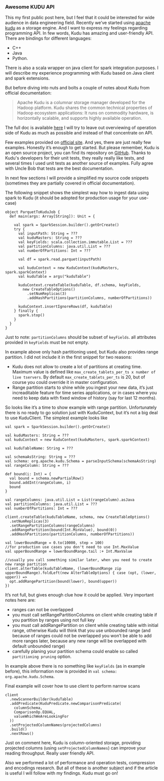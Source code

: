 ### Awesome KUDU API
This my first public post here, but I feel that it could be interested for wide audience in data engineering field.
Recently we’ve started using [apache kudu](https://kudu.apache.org) as a storage engine. And I want to express my feelings regarding programming API.
In few words, Kudu has amazing and user-friendly API. There are bindings for different languages:
- C++
- Java
- Python.

There is also a scala wrapper on java client for spark integration purposes.
I will describe my experience programming with Kudu based on Java client and spark extensions.
 
But before diving into nuts and bolts a couple of notes about Kudu from official documentation:
> Apache Kudu is a columnar storage manager developed for the Hadoop platform. Kudu shares the common technical properties of Hadoop ecosystem applications: It runs on commodity hardware, is horizontally scalable, and supports highly available operation.

The full doc is available [here](https://www.cloudera.com/documentation/kudu/latest/PDF/cloudera-kudu.pdf)
I will try to leave out overviewing of operation side of Kudu as much as possible and instead of that concentrate on API.

Few examples provided on [official site](https://kudu.apache.org/docs/developing.html#_working_examples).
And yes, there are just really few examples. Honestly it’s enough to get started. But please remember, Kudu is an open source project, you can find its repository on [GitHub](https://github.com/apache/kudu). Thanks to Kudu's developers for their unit tests, they really really like tests, and several times I used unit tests as another source of examples. Fully agree with Uncle Bob that tests are the best documentation.

In next few sections I will provide a simplified my source code snippets (sometimes they are partially covered in official documentation).

The following snippet shows the simplest way how to ingest data using spark to Kudu (it should be adopted for production usage for your use-case)
```
object ParquetToKuduJob {
  def main(args: Array[String]): Unit = {

    val spark = SparkSession.builder().getOrCreate()
    try {
      val inputPath: String = ???
      val kuduMasters: String = ???
      val keyFields: scala.collection.immutable.List = ???
      val partitionColumns: java.util.List = ???
      val numberOfPartitions: Int = ???

      val df = spark.read.parquet(inputPath)

      val kuduContext = new KuduContext(kuduMasters, spark.sparkContext)
      val kuduTable = args("kuduTable")

      kuduContext.createTable(kuduTable, df.schema, keyFields,
        new CreateTableOptions()
          .setNumReplicas(3)
          .addHashPartitions(partitionColumns, numberOfPartitions))

      kuduContext.insertIgnoreRows(df, kuduTable)
    } finally {
      spark.stop()
    }
  }
}
```
Just to note:
`partitionColumns` should be subset of `keyFields`.
all attributes provided in `keyFields` must be not empty.

In example above only hash partitioning used, but Kudu also provides range partition. I did not include it in the first snippet for two reasons:
* Kudu does not allow to create a lot of partitions at creating time. Maximum value is defined like `max_create_tablets_per_ts x number of live tservers`. By default `max_create_tablets_per_ts` is 20, but of course you could override it in master configuration.
* Range partition starts to shine while you ingest your new data, it’s just increaditable feature for time series applications, or in cases where you need to keep data with fixed window of history (say for last 12 months).

So looks like it’s a time to show example with range partition. Unfortunately there is no ready to go solution just with KuduContext, but it’s not a big deal to use KuduClient. The simplest example looks like
```
val spark = SparkSession.builder().getOrCreate()

val kuduMasters: String = ???
val kuduContext = new KuduContext(kuduMasters, spark.sparkContext)

val kuduTableName: String = ???

val schemaAsString: String = ???
val schema: org.apache.kudu.Schema = parseInputSchema(schemaAsString)
val rangeColumn: String = ???

def bound(i: Int) = {
  val bound = schema.newPartialRow()
  bound.addInt(rangeColumn, i)
  bound
}

val rangeColumns: java.util.List = List(rangeColumn).asJava
val partitionColumns: java.util.List = ???
val numberOfPartitions: Int = ???

client.createTable(kuduTableName, schema, new CreateTableOptions()
  .setNumReplicas(3)
  .setRangePartitionColumns(rangeColumns)
  .addRangePartition(bound(Int.MinValue), bound(0))
  .addHashPartitions(partitionColumns, numberOfPartitions))

val lowerBoundRange = 0.to(10000, step = 100)
//for production use cases you don't need to use Int.MaxValue
val upperBoundRange = lowerBoundRange.tail :+ Int.MaxValue

//usually you call something similar later, when you need to create new range partition
client.alterTable(kuduTableName, (lowerBoundRange zip upperBoundRange).foldLeft(new AlterTableOptions) { case (opt, (lower, upper)) =>
  opt.addRangePartition(bound(lower), bound(upper))
})
```
It’s not full, but gives enough clue how it could be applied.
Very important notes here are:
- ranges can not be overlapped
- you must call setRangePartitionColumns on client while creating table if you partition by ranges using not full key
- you must call addRangePartition on client while creating table with initial range, otherwise Kudu will think that you use unbounded range (and because of ranges could not be overlapped you won’t be able to add more ranges later, because any new range will be overlapped with default unbounded range)
- carefully planing your partition schema could enable so called `partitioning pruning` option. 

In example above there is no something like `keyFields` (as in example before), this information now is provided in `val schema: org.apache.kudu.Schema`.

Final example will cover how to use client to perform narrow scans
```
client
  .newScannerBuilder(kuduTable)
  .addPredicate(KuduPredicate.newComparisonPredicate(
    columnSchema,
    ComparisonOp.EQUAL,
    valueWhichWeAreLookingFor
  ))
  .setProjectedColumnNames(projectedColumns)
  .build()
  .nextRows()
```
Just on comment here, Kudu is column-oriented storage, providing projected columns (using `setProjectedColumnNames`) can improve your reading throughput.
Really user friendly API.

Also we performed a lot of performance and operation tests, compression and encodings research.
But all of these is another subject and if the article is useful I will follow with my findings.
Kudu must go on!
